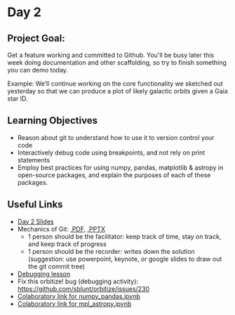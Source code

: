 # Day 2

## Project Goal:

Get a feature working and committed to Github. You'll be busy later this week doing documentation and other scaffolding, so try to finish something you can demo today.

Example:  We’ll continue working on the core functionality we sketched out yesterday so that we can produce a plot of likely galactic orbits given a Gaia star ID.
 
## Learning Objectives

  * Reason about git to understand how to use it to version control your code
  * Interactively debug code using breakpoints, and not rely on print statements
  * Employ best practices for using numpy, pandas, matplotlib & astropy in open-source packages, and explain the purposes of each of these packages.

## Useful Links

  * [Day 2 Slides](https://docs.google.com/presentation/d/10IKCRv5o6HdklML1FllrqFRuxg_hzMNYMDECw6eaMBs/edit?usp=sharing)
  * Mechanics of Git: [.PDF](https://drive.google.com/file/d/1avpAPCn1Ps1oQ_9UvU0UKaBGPp02H7if/view?usp=sharing), [.PPTX](https://docs.google.com/presentation/d/1InaW7VflQMh6goLAIOHPKrPnPdJ1atfN/edit?usp=sharing&ouid=108304133850943478559&rtpof=true&sd=true)
    * 1 person should be the facilitator: keep track of time, stay on track, and keep track of progress
    * 1 person should be the recorder: writes down the solution (suggestion: use powerpoint, keynote, or google slides to draw out the git commit tree)
  * [Debugging lesson](https://github.com/semaphoreP/codeastro/blob/main/Day2/Debugging.md)
  * Fix this orbitize! bug (debugging activity): https://github.com/sblunt/orbitize/issues/230
  * [Colaboratory link for numpy_pandas.ipynb](https://colab.research.google.com/github/semaphoreP/codeastro/blob/main/Day2/numpy_pandas.ipynb)
  * [Colaboratory link for mpl_astropy.ipynb](https://github.com/semaphoreP/codeastro/blob/main/Day2/activity_mpl_astropy/activity_mpl_astropy.ipynb)
